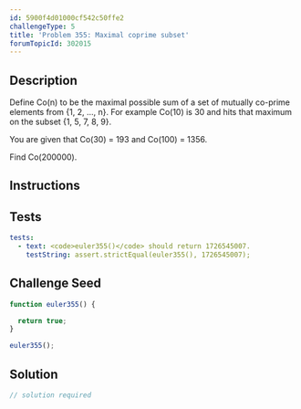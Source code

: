 ```yaml
---
id: 5900f4d01000cf542c50ffe2
challengeType: 5
title: 'Problem 355: Maximal coprime subset'
forumTopicId: 302015
---
```


## Description

<section id='description'>

Define Co(n) to be the maximal possible sum of a set of mutually co-prime elements from {1, 2, ..., n}. For example Co(10) is 30 and hits that maximum on the subset {1, 5, 7, 8, 9}.

You are given that Co(30) = 193 and Co(100) = 1356.

Find Co(200000).

</section>

## Instructions

<section id='instructions'>

</section>

## Tests

<section id='tests'>

```yml
tests:
  - text: <code>euler355()</code> should return 1726545007.
    testString: assert.strictEqual(euler355(), 1726545007);

```

</section>

## Challenge Seed

<section id='challengeSeed'>

<div id='js-seed'>

```js
function euler355() {

  return true;
}

euler355();
```

</div>

</section>

## Solution

<section id='solution'>

```js
// solution required
```

</section>
